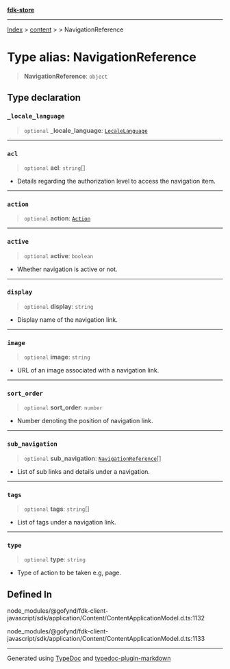 [**fdk-store**](../../../README.md)
***

[Index](../../../API.md) > [content](../../README.md) > [<internal>](../README.md) > NavigationReference

# Type alias: NavigationReference

> **NavigationReference**: `object`

## Type declaration

### `_locale_language`

> `optional` **\_locale\_language**: [`LocaleLanguage`](type-alias.LocaleLanguage.md)

***

### `acl`

> `optional` **acl**: `string`[]

- Details regarding the authorization level to
access the navigation item.

***

### `action`

> `optional` **action**: [`Action`](type-alias.Action.md)

***

### `active`

> `optional` **active**: `boolean`

- Whether navigation is active or not.

***

### `display`

> `optional` **display**: `string`

- Display name of the navigation link.

***

### `image`

> `optional` **image**: `string`

- URL of an image associated with a navigation link.

***

### `sort_order`

> `optional` **sort\_order**: `number`

- Number denoting the position of navigation link.

***

### `sub_navigation`

> `optional` **sub\_navigation**: [`NavigationReference`](type-alias.NavigationReference.md)[]

- List of sub links and
details under a navigation.

***

### `tags`

> `optional` **tags**: `string`[]

- List of tags under a navigation link.

***

### `type`

> `optional` **type**: `string`

- Type of action to be taken e.g, page.

## Defined In

node\_modules/@gofynd/fdk-client-javascript/sdk/application/Content/ContentApplicationModel.d.ts:1132

node\_modules/@gofynd/fdk-client-javascript/sdk/application/Content/ContentApplicationModel.d.ts:1133

***
Generated using [TypeDoc](https://typedoc.org/) and [typedoc-plugin-markdown](https://www.npmjs.com/package/typedoc-plugin-markdown)
